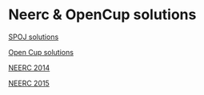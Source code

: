 # Neerc & OpenCup solutions
[SPOJ solutions](spoj/)

[Open Cup solutions](opencup/)

[NEERC 2014](/neerc-semifinal-2014)

[NEERC 2015](/neerc-semifinal-2015)
